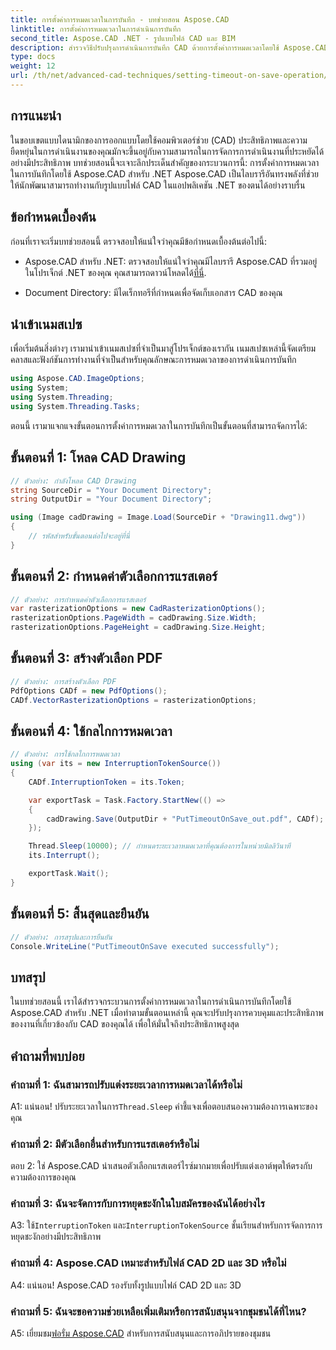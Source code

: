 ```yaml
---
title: การตั้งค่าการหมดเวลาในการบันทึก - บทช่วยสอน Aspose.CAD
linktitle: การตั้งค่าการหมดเวลาในการดำเนินการบันทึก
second_title: Aspose.CAD .NET - รูปแบบไฟล์ CAD และ BIM
description: สำรวจวิธีปรับปรุงการดำเนินการบันทึก CAD ด้วยการตั้งค่าการหมดเวลาโดยใช้ Aspose.CAD สำหรับ .NET เพิ่มประสิทธิภาพและการควบคุมในแอปพลิเคชัน .NET ของคุณ
type: docs
weight: 12
url: /th/net/advanced-cad-techniques/setting-timeout-on-save-operation/
---
```

## การแนะนำ

ในขอบเขตแบบไดนามิกของการออกแบบโดยใช้คอมพิวเตอร์ช่วย (CAD) ประสิทธิภาพและความยืดหยุ่นในการดำเนินงานของคุณมักจะขึ้นอยู่กับความสามารถในการจัดการการดำเนินงานที่ประหยัดได้อย่างมีประสิทธิภาพ บทช่วยสอนนี้จะเจาะลึกประเด็นสำคัญของกระบวนการนี้: การตั้งค่าการหมดเวลาในการบันทึกโดยใช้ Aspose.CAD สำหรับ .NET Aspose.CAD เป็นไลบรารีอันทรงพลังที่ช่วยให้นักพัฒนาสามารถทำงานกับรูปแบบไฟล์ CAD ในแอปพลิเคชัน .NET ของตนได้อย่างราบรื่น

## ข้อกำหนดเบื้องต้น

ก่อนที่เราจะเริ่มบทช่วยสอนนี้ ตรวจสอบให้แน่ใจว่าคุณมีข้อกำหนดเบื้องต้นต่อไปนี้:

-  Aspose.CAD สำหรับ .NET: ตรวจสอบให้แน่ใจว่าคุณมีไลบรารี Aspose.CAD ที่รวมอยู่ในโปรเจ็กต์ .NET ของคุณ คุณสามารถดาวน์โหลดได้[ที่นี่](https://releases.aspose.com/cad/net/).

- Document Directory: มีไดเร็กทอรีที่กำหนดเพื่อจัดเก็บเอกสาร CAD ของคุณ

## นำเข้าเนมสเปซ

เพื่อเริ่มต้นสิ่งต่างๆ เรามานำเข้าเนมสเปซที่จำเป็นมาสู่โปรเจ็กต์ของเรากัน เนมสเปซเหล่านี้จัดเตรียมคลาสและฟังก์ชันการทำงานที่จำเป็นสำหรับคุณลักษณะการหมดเวลาของการดำเนินการบันทึก

```csharp
using Aspose.CAD.ImageOptions;
using System;
using System.Threading;
using System.Threading.Tasks;
```

ตอนนี้ เรามาแจกแจงขั้นตอนการตั้งค่าการหมดเวลาในการบันทึกเป็นขั้นตอนที่สามารถจัดการได้:

## ขั้นตอนที่ 1: โหลด CAD Drawing

```csharp
// ตัวอย่าง: กำลังโหลด CAD Drawing
string SourceDir = "Your Document Directory";
string OutputDir = "Your Document Directory";

using (Image cadDrawing = Image.Load(SourceDir + "Drawing11.dwg"))
{
    // รหัสสำหรับขั้นตอนต่อไปจะอยู่ที่นี่
}
```

## ขั้นตอนที่ 2: กำหนดค่าตัวเลือกการแรสเตอร์

```csharp
// ตัวอย่าง: การกำหนดค่าตัวเลือกการแรสเตอร์
var rasterizationOptions = new CadRasterizationOptions();
rasterizationOptions.PageWidth = cadDrawing.Size.Width;
rasterizationOptions.PageHeight = cadDrawing.Size.Height;
```

## ขั้นตอนที่ 3: สร้างตัวเลือก PDF

```csharp
// ตัวอย่าง: การสร้างตัวเลือก PDF
PdfOptions CADf = new PdfOptions();
CADf.VectorRasterizationOptions = rasterizationOptions;
```

## ขั้นตอนที่ 4: ใช้กลไกการหมดเวลา

```csharp
// ตัวอย่าง: การใช้กลไกการหมดเวลา
using (var its = new InterruptionTokenSource())
{
    CADf.InterruptionToken = its.Token;

    var exportTask = Task.Factory.StartNew(() =>
    {
        cadDrawing.Save(OutputDir + "PutTimeoutOnSave_out.pdf", CADf);
    });

    Thread.Sleep(10000); // กำหนดระยะเวลาหมดเวลาที่คุณต้องการในหน่วยมิลลิวินาที
    its.Interrupt();

    exportTask.Wait();
}
```

## ขั้นตอนที่ 5: สิ้นสุดและยืนยัน

```csharp
// ตัวอย่าง: การสรุปและการยืนยัน
Console.WriteLine("PutTimeoutOnSave executed successfully");
```

## บทสรุป

ในบทช่วยสอนนี้ เราได้สำรวจกระบวนการตั้งค่าการหมดเวลาในการดำเนินการบันทึกโดยใช้ Aspose.CAD สำหรับ .NET เมื่อทำตามขั้นตอนเหล่านี้ คุณจะปรับปรุงการควบคุมและประสิทธิภาพของงานที่เกี่ยวข้องกับ CAD ของคุณได้ เพื่อให้มั่นใจถึงประสิทธิภาพสูงสุด

## คำถามที่พบบ่อย

### คำถามที่ 1: ฉันสามารถปรับแต่งระยะเวลาการหมดเวลาได้หรือไม่

A1: แน่นอน! ปรับระยะเวลาในการ`Thread.Sleep` คำชี้แจงเพื่อตอบสนองความต้องการเฉพาะของคุณ

### คำถามที่ 2: มีตัวเลือกอื่นสำหรับการแรสเตอร์หรือไม่

ตอบ 2: ใช่ Aspose.CAD นำเสนอตัวเลือกแรสเตอร์ไรซ์มากมายเพื่อปรับแต่งเอาต์พุตให้ตรงกับความต้องการของคุณ

### คำถามที่ 3: ฉันจะจัดการกับการหยุดชะงักในใบสมัครของฉันได้อย่างไร

 A3: ใช้`InterruptionToken` และ`InterruptionTokenSource` ชั้นเรียนสำหรับการจัดการการหยุดชะงักอย่างมีประสิทธิภาพ

### คำถามที่ 4: Aspose.CAD เหมาะสำหรับไฟล์ CAD 2D และ 3D หรือไม่

A4: แน่นอน! Aspose.CAD รองรับทั้งรูปแบบไฟล์ CAD 2D และ 3D

### คำถามที่ 5: ฉันจะขอความช่วยเหลือเพิ่มเติมหรือการสนับสนุนจากชุมชนได้ที่ไหน?

A5: เยี่ยมชม[ฟอรั่ม Aspose.CAD](https://forum.aspose.com/c/cad/19) สำหรับการสนับสนุนและการอภิปรายของชุมชน